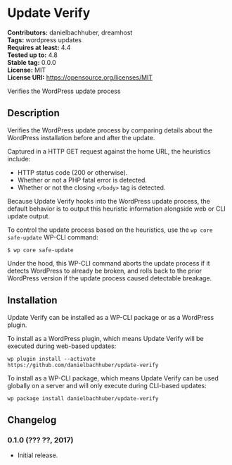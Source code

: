 # Update Verify #
**Contributors:** danielbachhuber, dreamhost  
**Tags:** wordpress updates  
**Requires at least:** 4.4  
**Tested up to:** 4.8  
**Stable tag:** 0.0.0  
**License:** MIT  
**License URI:** https://opensource.org/licenses/MIT  

Verifies the WordPress update process

## Description ##

Verifies the WordPress update process by comparing details about the WordPress installation before and after the update.

Captured in a HTTP GET request against the home URL, the heuristics include:

* HTTP status code (200 or otherwise).
* Whether or not a PHP fatal error is detected.
* Whether or not the closing `</body>` tag is detected.

Because Update Verify hooks into the WordPress update process, the default behavior is to output this heuristic information alongside web or CLI update output.

To control the update process based on the heuristics, use the `wp core safe-update` WP-CLI command:

    $ wp core safe-update

Under the hood, this WP-CLI command aborts the update process if it detects WordPress to already be broken, and rolls back to the prior WordPress version if the update process caused detectable breakage.

## Installation ##

Update Verify can be installed as a WP-CLI package or as a WordPress plugin.

To install as a WordPress plugin, which means Update Verify will be executed during web-based updates:

    wp plugin install --activate https://github.com/danielbachhuber/update-verify

To install as a WP-CLI package, which means Update Verify can be used globally on a server and will only execute during CLI-based updates:

    wp package install danielbachhuber/update-verify

## Changelog ##

### 0.1.0 (??? ??, 2017) ###
* Initial release.
